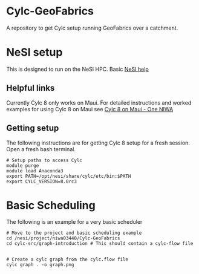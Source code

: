 # Cylc-GeoFabrics
A repository to get Cylc setup running GeoFabrics over a catchment.

# NeSI setup
This is designed to run on the NeSI HPC. Basic [NeSI help](https://support.nesi.org.nz/hc/en-gb)

## Helpful links
Currently Cylc 8 only works on Maui. For detailed instructions and worked examples for using Cylc 8 on Maui see [Cylc 8 on Maui - One NIWA](https://one.niwa.co.nz/pages/viewpage.action?spaceKey=HPCF&title=Cylc+8+on+Maui)

## Getting setup
The following instructions are for getting Cylc 8 setup for a fresh session. Open a fresh bash terminal.

```
# Setup paths to access Cylc
module purge
module load Anaconda3
export PATH=/opt/nesi/share/cylc/etc/bin:$PATH
export CYLC_VERSION=8.0rc3
```

# Basic Scheduling
The following is an example for a very basic scheduler

```
# Move to the project and basic scheduling example
cd /nesi/project/niwa03440/Cylc-GeoFabrics
cd cylc-src/graph-introduction # This should contain a cylc-flow file


# Create a cylc graph from the cylc.flow file
cylc graph . -o graph.png

```
